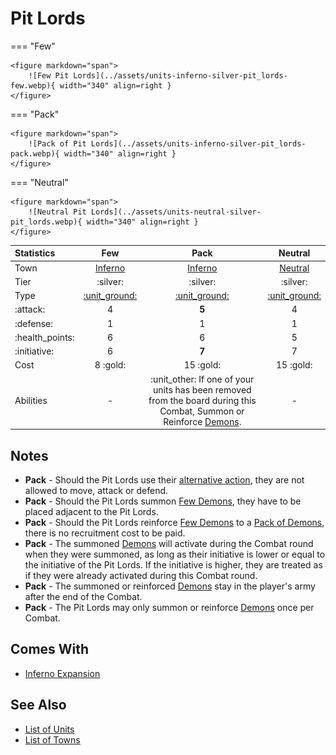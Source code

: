 # Pit Lords

=== "Few"

    <figure markdown="span">
        ![Few Pit Lords](../assets/units-inferno-silver-pit_lords-few.webp){ width="340" align=right }
    </figure>

=== "Pack"

    <figure markdown="span">
        ![Pack of Pit Lords](../assets/units-inferno-silver-pit_lords-pack.webp){ width="340" align=right }
    </figure>

=== "Neutral"

    <figure markdown="span">
        ![Neutral Pit Lords](../assets/units-neutral-silver-pit_lords.webp){ width="340" align=right }
    </figure>


| Statistics | Few | Pack | Neutral |
| :--- | :---: | :---: | :---: |
| Town | [Inferno](../towns/inferno.md) | [Inferno](../towns/inferno.md) | [Neutral](../towns/neutral.md) |
| Tier | :silver: | :silver: | :silver: |
| Type | [:unit_ground:](../keywords/ground_unit.md) | [:unit_ground:](../keywords/ground_unit.md) | [:unit_ground:](../keywords/ground_unit.md) |
| :attack: | 4 | **5** | 4 |
| :defense: | 1 | 1 | 1 |
| :health_points: | 6 | 6 | 5 |
| :initiative: | 6 | **7** | 7 |
| Cost | 8 :gold: | 15 :gold: | 15 :gold: |
| Abilities | - | :unit_other: If one of your units has been removed from the board during this Combat, Summon or Reinforce [Demons](demons.md). | - |


## Notes

- **Pack** - Should the Pit Lords use their [alternative action](../keywords/alternative_action.md), they are not allowed to move, attack or defend.
- **Pack** - Should the Pit Lords summon [Few Demons](demons.md), they have to be placed adjacent to the Pit Lords.
- **Pack** - Should the Pit Lords reinforce [Few Demons](demons.md) to a [Pack of Demons](demons.md), there is no recruitment cost to be paid.
- **Pack** - The summoned [Demons](demons.md) will activate during the Combat round when they were summoned, as long as their initiative is lower or equal to the initiative of the Pit Lords. If the initiative is higher, they are treated as if they were already activated during this Combat round.
- **Pack** - The summoned or reinforced [Demons](demons.md) stay in the player's army after the end of the Combat.
- **Pack** - The Pit Lords may only summon or reinforce [Demons](demons.md) once per Combat.


## Comes With

- [Inferno Expansion](../content/inferno_expansion.md)


## See Also

- [List of Units](index.md)
- [List of Towns](../towns/index.md)